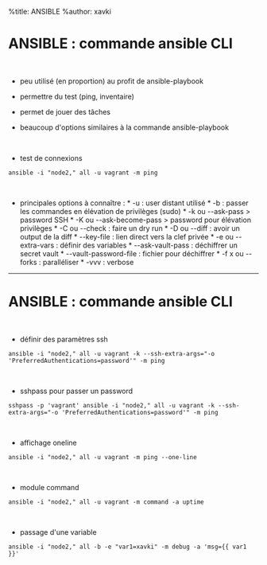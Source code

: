%title: ANSIBLE
%author: xavki


# ANSIBLE : commande ansible CLI



<br>

* peu utilisé (en proportion) au profit de ansible-playbook

* permettre du test (ping, inventaire)

* permet de jouer des tâches

* beaucoup d'options similaires à la commande ansible-playbook

<br>

* test de connexions 

```
ansible -i "node2," all -u vagrant -m ping
```

<br>

* principales options à connaître :
		* -u : user distant utilisé
		* -b : passer les commandes en élévation de privilèges (sudo)
		* -k ou --ask-pass  > password SSH
		* -K ou --ask-become-pass > password pour élévation privilèges
		* -C ou --check : faire un dry run
		* -D ou --diff : avoir un output de la diff
		* --key-file : lien direct vers la clef privée
		* -e ou --extra-vars : définir des variables
		* --ask-vault-pass : déchiffrer un secret vault
		* --vault-password-file : fichier pour déchiffrer
		* -f x ou --forks : paralléliser
		* -vvv : verbose


---------------------------------------------------------------------------------------------------------------

# ANSIBLE : commande ansible CLI



<br>

* définir des paramètres ssh

```
ansible -i "node2," all -u vagrant -k --ssh-extra-args="-o 'PreferredAuthentications=password'" -m ping
```


<br>

* sshpass pour passer un password

```
sshpass -p 'vagrant' ansible -i "node2," all -u vagrant -k --ssh-extra-args="-o 'PreferredAuthentications=password'" -m ping
```

<br>

* affichage oneline

```
ansible -i "node2," all -u vagrant -m ping --one-line
```

<br>

* module command

```
ansible -i "node2," all -u vagrant -m command -a uptime
```

<br>

* passage d'une variable

```
ansible -i "node2," all -b -e "var1=xavki" -m debug -a 'msg={{ var1 }}'
```
